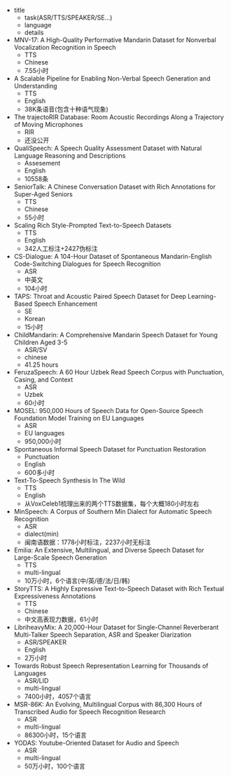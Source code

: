 - title
  - task(ASR/TTS/SPEAKER/SE...)
  - language
  - details
- MNV-17: A High-Quality Performative Mandarin Dataset for Nonverbal Vocalization Recognition in Speech
  - TTS
  - Chinese
  - 7.55小时
- A Scalable Pipeline for Enabling Non-Verbal Speech Generation and Understanding
  - TTS
  - English
  - 38K条语音(包含十种语气现象)
- The trajectoRIR Database: Room Acoustic Recordings Along a Trajectory of Moving Microphones
  - RIR
  - 还没公开
- QualiSpeech: A Speech Quality Assessment Dataset with Natural Language Reasoning and Descriptions
  - Assesement
  - English
  - 10558条
- SeniorTalk: A Chinese Conversation Dataset with Rich Annotations for Super-Aged Seniors
  - TTS
  - Chinese
  - 55小时
- Scaling Rich Style-Prompted Text-to-Speech Datasets
  - TTS
  - English
  - 342人工标注+2427伪标注
- CS-Dialogue: A 104-Hour Dataset of Spontaneous Mandarin-English Code-Switching Dialogues for Speech Recognition
  - ASR
  - 中英文
  - 104小时
- TAPS: Throat and Acoustic Paired Speech Dataset for Deep Learning-Based Speech Enhancement
  - SE
  - Korean
  - 15小时
- ChildMandarin: A Comprehensive Mandarin Speech Dataset for Young Children Aged 3-5
  - ASR/SV
  - chinese
  - 41.25 hours
- FeruzaSpeech: A 60 Hour Uzbek Read Speech Corpus with Punctuation, Casing, and Context
  - ASR
  - Uzbek
  - 60小时
- MOSEL: 950,000 Hours of Speech Data for Open-Source Speech Foundation Model Training on EU Languages
  - ASR
  - EU languages
  - 950,000小时
- Spontaneous Informal Speech Dataset for Punctuation Restoration
  - Punctuation
  - English
  - 600多小时
- Text-To-Speech Synthesis In The Wild
  - TTS
  - English
  - 从VoxCeleb1梳理出来的两个TTS数据集，每个大概180小时左右
- MinSpeech: A Corpus of Southern Min Dialect for Automatic Speech Recognition
  - ASR
  - dialect(min)
  - 闽南语数据：1778小时标注，2237小时无标注
- Emilia: An Extensive, Multilingual, and Diverse Speech Dataset for Large-Scale Speech Generation
  - TTS
  - multi-lingual
  - 10万小时，6个语言(中/英/德/法/日/韩)
- StoryTTS: A Highly Expressive Text-to-Speech Dataset with Rich Textual Expressiveness Annotations
  - TTS
  - Chinese
  - 中文高表现力数据，61小时
- LibriheavyMix: A 20,000-Hour Dataset for Single-Channel Reverberant Multi-Talker Speech Separation, ASR and Speaker Diarization
  - ASR/SPEAKER
  - English
  - 2万小时
- Towards Robust Speech Representation Learning for Thousands of Languages
  - ASR/LID
  - multi-lingual
  - 7400小时，4057个语言
- MSR-86K: An Evolving, Multilingual Corpus with 86,300 Hours of Transcribed Audio for Speech Recognition Research
  - ASR
  - multi-lingual
  - 86300小时，15个语言
- YODAS: Youtube-Oriented Dataset for Audio and Speech
  - ASR
  - multi-lingual
  - 50万小时，100个语言
